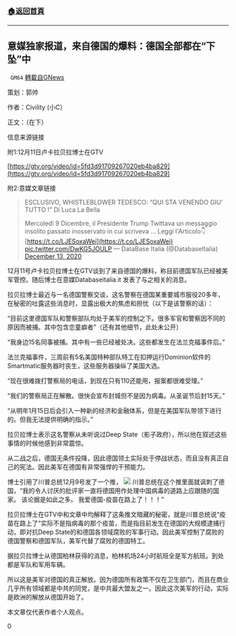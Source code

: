 ###  [:house:返回首頁](https://github.com/ourhimalayas/txt)
---

## 意媒独家报道，来自德国的爆料：德国全部都在“下坠”中
` GM64` [轉載自GNews](https://gnews.org/zh-hans/649134/)

策划：郭帅

作者：Civility (小C）

正文：（在下）

信息来源链接

附1:12月11日卢卡拉贝拉博士在GTV

[https://gtv.org/video/id=5fd3d91709267020eb4ba829](https://gtv.org/video/id=5fd3d91709267020eb4ba829)

附2:意媒文章链接



> ESCLUSIVO, WHISTLEBLOWER TEDESCO: “QUI STA VENENDO GIU’ TUTTO !”
> Di Luca La Bella
> 
> Mercoledì 9 Dicembre, il Presidente Trump Twittava un messaggio insolito passato inosservato in cui scriveva …
> Leggi l'Articolo👇[https://t.co/LJESoxaWei](https://t.co/LJESoxaWei) [pic.twitter.com/DwKG5JOULP](https://t.co/DwKG5JOULP)
> — DataBase Italia (@DatabaseItalia) [December 13, 2020](https://twitter.com/DatabaseItalia/status/1338206762382598146?ref_src=twsrc%5Etfw)



12月11号卢卡拉贝拉博士在GTV谈到了来自德国的爆料，称目前德国军队已经被美军管控。随后博士在意媒Databaseitalia.it 发表了与之相关的消息。

拉贝拉博士最近与一名德国警察交谈，这名警察在德国某重要城市服役20多年，在秘密的吐露这些消息时，显露出极大的焦虑和担忧（以下是该警察的话）：

“目前这里德国军队和警察部队均处于美军的控制之下。很多军官和警察因不同的原因而被捕。其中包含恋童癖者”（还有其他细节，此处未公开）

“我身边15名同事被捕。其中有一些已经被处决。这些都发生在法兰克福事件后。”

法兰克福事件，三周前有5名美国特种部队特工在扣押运行Dominion软件的Smartmatic服务器时丧生，这些服务器操纵了美国大选。

“现在很难拨打警察局的电话，到现在只有110还能用，报案都很难受理。”

“我们的警察局正在解散。很快会宣布封城但不是因为病毒。从圣诞节后封15天。”

“从明年1月15日后会引入一种新的经济和金融体系，但是在美国军队带领下进行的。但我无法提供明确的指示。”

拉贝拉博士表示这名警察从未听说过Deep State（影子政府），所以他在叙述这些事情的时候他感到非常震惊。

从二战之后，德国无条件投降，因此德国领土实际处于停战状态，而且没有真正自己的宪法。因此美军在德国有非常强悍的干预能力。

博士引用了川普总统12月9号发了一个推，
![]()![](https://gnews-media-offload.s3.amazonaws.com/wp-content/uploads/2020/12/14113221/image2-3.jpeg)
川普总统在这个推里面就讽刺了德国，“我的令人讨厌的批评家一直将德国用作处理中国病毒的道路上应跟随的国家。 该论据是如此之多。 我爱德国-疫苗在路上了！！！”

拉贝拉博士在GTV中和文章中均解释了这条推文暗藏的秘密，就是川普总统说“疫苗在路上了”实际不是指病毒的那个疫苗，而是指目前发生在德国的大规模逮捕行动，即对抗Deep State的和德国各领域腐败的军事行动。因此美军控制了腐败的德国警察和德国军队，美军代替了腐败的德国特工。

据拉贝拉博士从德国柏林获得的消息，柏林机场24小时航班全是军方航班。到处都是军队和军用车辆。

所以这是美军对德国的真正解放。因为德国所有政策不仅在卫生部门，而且在商业几乎所有领域都是中共的同党，是中共最大盟友之一。因此这次美军的行动，实际是欧洲的解放从德国开始了。

本文章仅代表作者个人观点。

0
